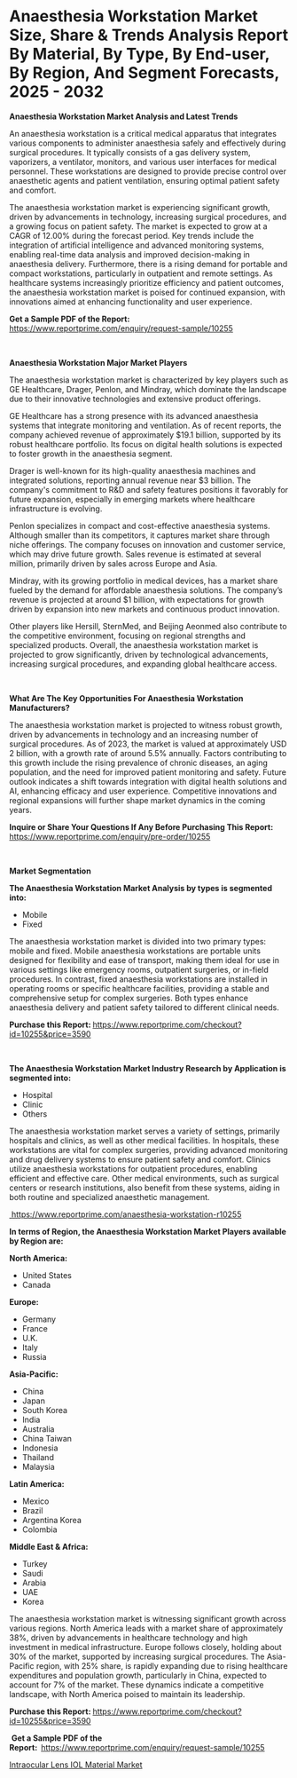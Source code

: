 <p><h1>Anaesthesia Workstation Market Size, Share & Trends Analysis Report By Material, By Type, By End-user, By Region, And Segment Forecasts, 2025 - 2032</h1></p><p><strong>Anaesthesia Workstation Market Analysis and Latest Trends</strong></p>
<p><p>An anaesthesia workstation is a critical medical apparatus that integrates various components to administer anaesthesia safely and effectively during surgical procedures. It typically consists of a gas delivery system, vaporizers, a ventilator, monitors, and various user interfaces for medical personnel. These workstations are designed to provide precise control over anaesthetic agents and patient ventilation, ensuring optimal patient safety and comfort.</p><p>The anaesthesia workstation market is experiencing significant growth, driven by advancements in technology, increasing surgical procedures, and a growing focus on patient safety. The market is expected to grow at a CAGR of 12.00% during the forecast period. Key trends include the integration of artificial intelligence and advanced monitoring systems, enabling real-time data analysis and improved decision-making in anaesthesia delivery. Furthermore, there is a rising demand for portable and compact workstations, particularly in outpatient and remote settings. As healthcare systems increasingly prioritize efficiency and patient outcomes, the anaesthesia workstation market is poised for continued expansion, with innovations aimed at enhancing functionality and user experience.</p></p>
<p><strong>Get a Sample PDF of the Report:&nbsp;</strong> <a href="https://www.reportprime.com/enquiry/request-sample/10255?utm_campaign=2007&utm_medium=2&utm_source=Github&utm_content=ia&utm_term=20032025&utm_id=anaesthesia-workstation">https://www.reportprime.com/enquiry/request-sample/10255</a></p>
<p>&nbsp;</p>
<p><strong>Anaesthesia Workstation Major Market Players</strong></p>
<p><p>The anaesthesia workstation market is characterized by key players such as GE Healthcare, Drager, Penlon, and Mindray, which dominate the landscape due to their innovative technologies and extensive product offerings.</p><p>GE Healthcare has a strong presence with its advanced anaesthesia systems that integrate monitoring and ventilation. As of recent reports, the company achieved revenue of approximately $19.1 billion, supported by its robust healthcare portfolio. Its focus on digital health solutions is expected to foster growth in the anaesthesia segment.</p><p>Drager is well-known for its high-quality anaesthesia machines and integrated solutions, reporting annual revenue near $3 billion. The company's commitment to R&D and safety features positions it favorably for future expansion, especially in emerging markets where healthcare infrastructure is evolving.</p><p>Penlon specializes in compact and cost-effective anaesthesia systems. Although smaller than its competitors, it captures market share through niche offerings. The company focuses on innovation and customer service, which may drive future growth. Sales revenue is estimated at several million, primarily driven by sales across Europe and Asia.</p><p>Mindray, with its growing portfolio in medical devices, has a market share fueled by the demand for affordable anaesthesia solutions. The company’s revenue is projected at around $1 billion, with expectations for growth driven by expansion into new markets and continuous product innovation.</p><p>Other players like Hersill, SternMed, and Beijing Aeonmed also contribute to the competitive environment, focusing on regional strengths and specialized products. Overall, the anaesthesia workstation market is projected to grow significantly, driven by technological advancements, increasing surgical procedures, and expanding global healthcare access.</p></p>
<p>&nbsp;</p>
<p><strong>What Are The Key Opportunities For Anaesthesia Workstation Manufacturers?</strong></p>
<p><p>The anaesthesia workstation market is projected to witness robust growth, driven by advancements in technology and an increasing number of surgical procedures. As of 2023, the market is valued at approximately USD 2 billion, with a growth rate of around 5.5% annually. Factors contributing to this growth include the rising prevalence of chronic diseases, an aging population, and the need for improved patient monitoring and safety. Future outlook indicates a shift towards integration with digital health solutions and AI, enhancing efficacy and user experience. Competitive innovations and regional expansions will further shape market dynamics in the coming years.</p></p>
<p><strong>Inquire or Share Your Questions If Any Before Purchasing This Report:</strong> <a href="https://www.reportprime.com/enquiry/pre-order/10255?utm_campaign=2007&utm_medium=2&utm_source=Github&utm_content=ia&utm_term=20032025&utm_id=anaesthesia-workstation">https://www.reportprime.com/enquiry/pre-order/10255</a></p>
<p>&nbsp;</p>
<p><strong>Market Segmentation</strong></p>
<p><strong>The Anaesthesia Workstation Market Analysis by types is segmented into:</strong></p>
<p><ul><li>Mobile</li><li>Fixed</li></ul></p>
<p><p>The anaesthesia workstation market is divided into two primary types: mobile and fixed. Mobile anaesthesia workstations are portable units designed for flexibility and ease of transport, making them ideal for use in various settings like emergency rooms, outpatient surgeries, or in-field procedures. In contrast, fixed anaesthesia workstations are installed in operating rooms or specific healthcare facilities, providing a stable and comprehensive setup for complex surgeries. Both types enhance anaesthesia delivery and patient safety tailored to different clinical needs.</p></p>
<p><strong>Purchase this Report:&nbsp;</strong><a href="https://www.reportprime.com/checkout?id=10255&price=3590&utm_campaign=2007&utm_medium=2&utm_source=Github&utm_content=ia&utm_term=20032025&utm_id=anaesthesia-workstation">https://www.reportprime.com/checkout?id=10255&price=3590</a></p>
<p>&nbsp;</p>
<p><strong>The Anaesthesia Workstation Market Industry Research by Application is segmented into:</strong></p>
<p><ul><li>Hospital</li><li>Clinic</li><li>Others</li></ul></p>
<p><p>The anaesthesia workstation market serves a variety of settings, primarily hospitals and clinics, as well as other medical facilities. In hospitals, these workstations are vital for complex surgeries, providing advanced monitoring and drug delivery systems to ensure patient safety and comfort. Clinics utilize anaesthesia workstations for outpatient procedures, enabling efficient and effective care. Other medical environments, such as surgical centers or research institutions, also benefit from these systems, aiding in both routine and specialized anaesthetic management.</p></p>
<p><a href="https://www.reportprime.com/anaesthesia-workstation-r10255?utm_campaign=2007&utm_medium=2&utm_source=Github&utm_content=ia&utm_term=20032025&utm_id=anaesthesia-workstation">&nbsp;https://www.reportprime.com/anaesthesia-workstation-r10255</a></p>
<p><strong>In terms of Region, the Anaesthesia Workstation Market Players available by Region are:</strong></p>
<p>
    <p> <strong> North America: </strong>
        <ul>
            <li>United States</li>
            <li>Canada</li>
        </ul>
        </p> 
    <p> <strong> Europe: </strong>
        <ul>
            <li>Germany</li>
            <li>France</li>
            <li>U.K.</li>
            <li>Italy</li>
            <li>Russia</li>
        </ul>
        </p> 
    <p> <strong> Asia-Pacific: </strong>
        <ul>
            <li>China</li>
            <li>Japan</li>
            <li>South Korea</li>
            <li>India</li>
            <li>Australia</li>
            <li>China Taiwan</li>
            <li>Indonesia</li>
            <li>Thailand</li>
            <li>Malaysia</li>
        </ul>
        </p> 
    <p> <strong> Latin America: </strong>
        <ul>
            <li>Mexico</li>
            <li>Brazil</li>
            <li>Argentina Korea</li>
            <li>Colombia</li>
        </ul>
        </p> 
    <p> <strong> Middle East & Africa: </strong>
        <ul>
            <li>Turkey</li>
            <li>Saudi</li>
            <li>Arabia</li>
            <li>UAE</li>
            <li>Korea</li>
        </ul>
    </p>
    </p>
<p><p>The anaesthesia workstation market is witnessing significant growth across various regions. North America leads with a market share of approximately 38%, driven by advancements in healthcare technology and high investment in medical infrastructure. Europe follows closely, holding about 30% of the market, supported by increasing surgical procedures. The Asia-Pacific region, with 25% share, is rapidly expanding due to rising healthcare expenditures and population growth, particularly in China, expected to account for 7% of the market. These dynamics indicate a competitive landscape, with North America poised to maintain its leadership.</p></p>
<p><strong>Purchase this Report: </strong><a href="https://www.reportprime.com/checkout?id=10255&price=3590&utm_campaign=2007&utm_medium=2&utm_source=Github&utm_content=ia&utm_term=20032025&utm_id=anaesthesia-workstation">https://www.reportprime.com/checkout?id=10255&price=3590</a></p>
<p>&nbsp;<strong>Get a Sample PDF of the Report:&nbsp;&nbsp;</strong><a href="https://www.reportprime.com/enquiry/request-sample/10255?utm_campaign=2007&utm_medium=2&utm_source=Github&utm_content=ia&utm_term=20032025&utm_id=anaesthesia-workstation">https://www.reportprime.com/enquiry/request-sample/10255</a></p>
<p><strong></strong></p>
<p><p><a href="https://github.com/houltngake/Market-Research-Report-List-1/blob/main/intraocular-lens-iol-material-market.md?utm_campaign=2007&utm_medium=2&utm_source=Github&utm_content=ia&utm_term=20032025&utm_id=anaesthesia-workstation">Intraocular Lens IOL Material Market</a></p></p>